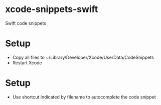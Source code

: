 # xcode-snippets-swift
Swift code snippets

# Setup
- Copy all files to ~/Library/Developer/Xcode/UserData/CodeSnippets
- Restart Xcode
 
# Setup
- Use shortcut indicated by filename to autocomplete the code snippet 
